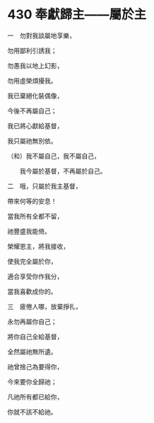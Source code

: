 # 430 奉獻歸主——屬於主

一　勿對我談屬地享樂，

勿用鄙利引誘我；

勿愚我以地上幻影，

勿用虛榮煩擾我。

我已棄絕化裝偶像，

今後不再屬自己；

我已將心獻給基督，

我只屬祂無別依。

（和）我不屬自己，我不屬自己，

　　我今屬於基督，不再屬於自己。

二　哦，只屬於我主基督，

帶來何等的安息！

當我所有全都不留，

祂豐盛我能倚。

榮耀恩主，將我接收，

使我完全屬於你，

適合享受你作我分，

當我喜歡成你的。

三　疲倦人哪，放棄掙扎，

永勿再屬你自己；

將你自己全給基督，

全然屬祂無所遺。

祂曾捨己為要得你，

今來要你全歸祂；

凡祂所有都已給你，

你就不該不給祂。


